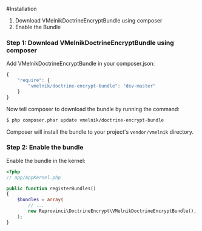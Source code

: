 #Installation

1. Download VMelnikDoctrineEncryptBundle using composer
2. Enable the Bundle

### Step 1: Download VMelnikDoctrineEncryptBundle using composer

Add VMelnikDoctrineEncryptBundle in your composer.json:

```js
{
    "require": {
        "vmelnik/doctrine-encrypt-bundle": "dev-master"
    }
}
```

Now tell composer to download the bundle by running the command:

``` bash
$ php composer.phar update vmelnik/doctrine-encrypt-bundle
```

Composer will install the bundle to your project's `vendor/vmelnik` directory.

### Step 2: Enable the bundle

Enable the bundle in the kernel:

``` php
<?php
// app/AppKernel.php

public function registerBundles()
{
    $bundles = array(
        // ...
        new Reprovinci\DoctrineEncrypt\VMelnikDoctrineEncryptBundle(),
    );
}
```